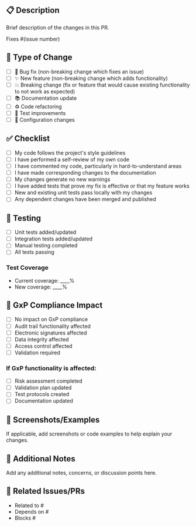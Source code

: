 ## 📋 Description
Brief description of the changes in this PR.

Fixes #(issue number)

## 🔄 Type of Change
- [ ] 🐛 Bug fix (non-breaking change which fixes an issue)
- [ ] ✨ New feature (non-breaking change which adds functionality)
- [ ] 💥 Breaking change (fix or feature that would cause existing functionality to not work as expected)
- [ ] 📚 Documentation update
- [ ] ♻️ Code refactoring
- [ ] 🧪 Test improvements
- [ ] 🔧 Configuration changes

## ✅ Checklist
- [ ] My code follows the project's style guidelines
- [ ] I have performed a self-review of my own code
- [ ] I have commented my code, particularly in hard-to-understand areas
- [ ] I have made corresponding changes to the documentation
- [ ] My changes generate no new warnings
- [ ] I have added tests that prove my fix is effective or that my feature works
- [ ] New and existing unit tests pass locally with my changes
- [ ] Any dependent changes have been merged and published

## 🧪 Testing
- [ ] Unit tests added/updated
- [ ] Integration tests added/updated
- [ ] Manual testing completed
- [ ] All tests passing

### Test Coverage
- Current coverage: ____%
- New coverage: ____%

## 🏥 GxP Compliance Impact
- [ ] No impact on GxP compliance
- [ ] Audit trail functionality affected
- [ ] Electronic signatures affected
- [ ] Data integrity affected
- [ ] Access control affected
- [ ] Validation required

### If GxP functionality is affected:
- [ ] Risk assessment completed
- [ ] Validation plan updated
- [ ] Test protocols created
- [ ] Documentation updated

## 📸 Screenshots/Examples
If applicable, add screenshots or code examples to help explain your changes.

## 📝 Additional Notes
Add any additional notes, concerns, or discussion points here.

## 🔗 Related Issues/PRs
- Related to #
- Depends on #
- Blocks #
